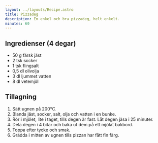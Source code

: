 ```yaml
---
layout: ../layouts/Recipe.astro
title: Pizzadeg
description: En enkel och bra pizzadeg, helt enkelt.
minutes: 60
---
```


## Ingredienser (4 degar)

- 50 g färsk jäst
- 2 tsk socker
- 1 tsk flingsalt
- 0,5 dl olivolja
- 3 dl ljummet vatten
- 8 dl vetemjöl

## Tillagning

1. Sätt ugnen på 200°C.
1. Blanda jäst, socker, salt, olja och vatten i en bunke.
1. Rör i mjölet, lite i taget, tills degen är fast. Låt degen jäsa i 25 minuter.
1. Dela degen i 4 bitar och baka ut dem på ett mjölat bakbord.
1. Toppa efter tycke och smak.
1. Grädda i mitten av ugnen tills pizzan har fått fin färg.
